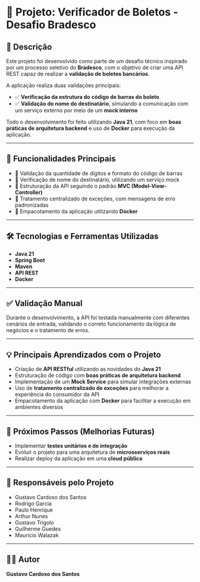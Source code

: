 # 📄 Projeto: Verificador de Boletos - Desafio Bradesco

## 📝 Descrição

Este projeto foi desenvolvido como parte de um desafio técnico inspirado por um processo seletivo do **Bradesco**, com o objetivo de criar uma API REST capaz de realizar a **validação de boletos bancários**.

A aplicação realiza duas validações principais:

- ✅ **Verificação da estrutura do código de barras do boleto**
- ✅ **Validação do nome do destinatário**, simulando a comunicação com um serviço externo por meio de um **mock interno**

Todo o desenvolvimento foi feito utilizando **Java 21**, com foco em **boas práticas de arquitetura backend** e uso de **Docker** para execução da aplicação.

---

## 🚀 Funcionalidades Principais

- 📌 Validação da quantidade de dígitos e formato do código de barras
- 📌 Verificação de nome do destinatário, utilizando um serviço mock
- 📌 Estruturação da API seguindo o padrão **MVC (Model-View-Controller)**
- 📌 Tratamento centralizado de exceções, com mensagens de erro padronizadas
- 📌 Empacotamento da aplicação utilizando **Docker**

---

## 🛠️ Tecnologias e Ferramentas Utilizadas

- **Java 21**
- **Spring Boot**
- **Maven**
- **API REST**
- **Docker**

---

## ✅ Validação Manual

Durante o desenvolvimento, a API foi testada manualmente com diferentes cenários de entrada, validando o correto funcionamento da lógica de negócios e o tratamento de erros.

---

## 💡 Principais Aprendizados com o Projeto

- Criação de **API RESTful** utilizando as novidades do **Java 21**
- Estruturação de código com **boas práticas de arquitetura backend**
- Implementação de um **Mock Service** para simular integrações externas
- Uso de **tratamento centralizado de exceções** para melhorar a experiência do consumidor da API
- Empacotamento da aplicação com **Docker** para facilitar a execução em ambientes diversos

---

## 🎯 Próximos Passos (Melhorias Futuras)

- Implementar **testes unitários e de integração**
- Evoluir o projeto para uma arquitetura de **microsserviços reais**
- Realizar deploy da aplicação em uma **cloud pública**

---

## 👥 Responsáveis pelo Projeto

- Gustavo Cardoso dos Santos  
- Rodrigo Garcia  
- Paulo Henrique  
- Arthur Nunes  
- Gustavo Trigolo  
- Guilherme Guedes  
- Mauricio Walazak  

---


## 👨‍💻 Autor

**Gustavo Cardoso dos Santos**  
